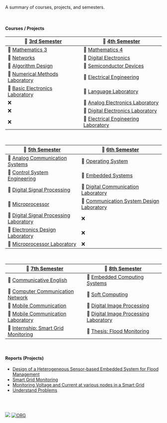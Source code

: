 A summary of courses, projects, and semesters.

<br>


#### Courses / Projects

| 📘 [3rd Semester]                 | 📙 [4th Semester]                      |
| -------------------------------- | ------------------------------------- |
| 📘 [Mathematics 3]                | 📙 [Mathematics 4]                     |
| 📘 [Networks]                     | 📙 [Digital Electronics]               |
| 📘 [Algorithm Design]             | 📙 [Semiconductor Devices]             |
| 🥽 [Numerical Methods Laboratory] | 📙 [Electrical Engineering]            |
| 🥽 [Basic Electronics Laboratory] | 🦺 [Language Laboratory]               |
| ❌                                | 🦺 [Analog Electronics Laboratory]     |
| ❌                                | 🦺 [Digital Electronics Laboratory]    |
| ❌                                | 🦺 [Electrical Engineering Laboratory] |

[3rd Semester]: https://github.com/nitrece/semester-3
[Mathematics 3]: https://github.com/nitrece/mathematics-3
[Networks]: https://github.com/nitrece/networks
[Algorithm Design]: https://github.com/nitrece/algorithm-design
[Numerical Methods Laboratory]: https://github.com/nitrece/numerical-methods-laboratory
[Basic Electronics Laboratory]: https://github.com/nitrece/basic-electronics-laboratory
[4th Semester]: https://github.com/nitrece/semester-4
[Mathematics 4]: https://github.com/nitrece/mathematics-4
[Digital Electronics]: https://github.com/nitrece/digital-electronics
[Semiconductor Devices]: https://github.com/nitrece/semiconductor-devices
[Electrical Engineering]: https://github.com/nitrece/electrical-engineering
[Language Laboratory]: https://github.com/nitrece/language-laboratory
[Analog Electronics Laboratory]: https://github.com/nitrece/analog-electronics-laboratory
[Digital Electronics Laboratory]: https://github.com/nitrece/digital-electronics-laboratory
[Electrical Engineering Laboratory]: https://github.com/nitrece/electrical-engineering-laboratory

<br>


| 📘 [5th Semester]                         | 📙 [6th Semester]                           |
| ---------------------------------------- | ------------------------------------------ |
| 📘 [Analog Communication Systems]         | 📙 [Operating System]                       |
| 📘 [Control System Engineering]           | 📙 [Embedded Systems]                       |
| 📘 [Digital Signal Processing]            | 🦺 [Digital Communication Laboratory]       |
| 📘 [Microprocessor]                       | 🦺 [Communication System Design Laboratory] |
| 🥽 [Digital Signal Processing Laboratory] | ❌                                          |
| 🥽 [Electronics Design Laboratory]        | ❌                                          |
| 🥽 [Microprocessor Laboratory]            | ❌                                          |

[5th Semester]: https://github.com/nitrece/semester-5
[Analog Communication Systems]: https://github.com/nitrece/analog-communication-systems
[Control System Engineering]: https://github.com/nitrece/control-systems-engineering
[Digital Signal Processing]: https://github.com/nitrece/digital-signal-processing
[Microprocessor]: https://github.com/nitrece/microprocessor
[Digital Signal Processing Laboratory]: https://github.com/nitrece/digital-signal-processing-laboratory
[Electronics Design Laboratory]: https://github.com/nitrece/electronics-design-laboratory
[Microprocessor Laboratory]: https://github.com/nitrece/microprocessor-laboratory
[6th Semester]: https://github.com/nitrece/semester-6
[Operating System]: https://github.com/nitrece/operating-systems
[Embedded Systems]: https://github.com/nitrece/embedded-systems
[Digital Communication Laboratory]: https://github.com/nitrece/digital-communication-laboratory
[Communication System Design Laboratory]: https://github.com/nitrece/communication-system-design-laboratory

<br>


| 📘 [7th Semester]                      | 📙 [8th Semester]                        |
| ------------------------------------- | --------------------------------------- |
| 📘 [Communicative English]             | 📙 [Embedded Computing Systems]          |
| 📘 [Computer Communication Network]    | 📙 [Soft Computing]                      |
| 📘 [Mobile Communication]              | 📙 [Digital Image Processing]            |
| 🥽 [Mobile Communication Laboratory]   | 🦺 [Digital Image Processing Laboratory] |
| 🍇 [Internship: Smart Grid Monitoring] | 🍊 [Thesis: Flood Monitoring]            |

[7th Semester]: https://github.com/nitrece/semester-7
[Communicative English]: https://github.com/nitrece/communicative-english
[Computer Communication Network]: https://github.com/nitrece/computer-communication-network
[Mobile Communication]: https://github.com/nitrece/mobile-communication
[Mobile Communication Laboratory]: https://github.com/nitrece/mobile-communication-laboratory
[Internship: Smart Grid Monitoring]: https://github.com/nitrece/smart-grid-monitoring
[8th Semester]: https://github.com/nitrece/semester-8
[Embedded Computing Systems]: https://github.com/nitrece/embedded-computing-systems
[Soft Computing]: https://github.com/nitrece/soft-computing
[Digital Image Processing]: https://github.com/nitrece/digital-image-processing
[Digital Image Processing Laboratory]: https://github.com/nitrece/digital-image-processing-laboratory
[Thesis: Flood Monitoring]: https://github.com/nitrece/flood-monitoring


<br>


#### Reports (Projects)

- [Design of a Heterogeneous Sensor-based Embedded System for Flood Management](https://gist.github.com/wolfram77/4c7c68174a5a48ce7f9352a705ed0915)
- [Smart Grid Monitoring](https://gist.github.com/wolfram77/04f46fdd9b781ad885b6b3ceb4ccbac8)
- [Monitoring Voltage and Current at various nodes in a Smart Grid](https://gist.github.com/wolfram77/292be6f04bfa02f287edecaf207b8a57)
- [Understand Problems](https://gist.github.com/wolfram77/be1b0cec6825515057058fe1dde843c9)

<br>
<br>


[![](https://img.youtube.com/vi/Owkex5WXTPA/maxresdefault.jpg)](https://www.youtube.com/watch?v=Owkex5WXTPA)
[![ORG](https://img.shields.io/badge/org-wolfram77-green?logo=Org)](https://wolfram77.github.io)
